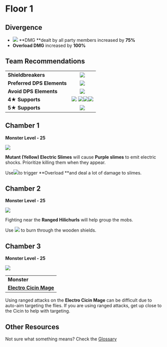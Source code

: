 # Floor 1

## Divergence

* ![](../../.gitbook/assets/pyro\_small.png) **DMG **dealt by all party members increased by **75%**
* **Overload DMG** increased by **100%**

## Team Recommendations

|                            |                                                                                                                                                                                                                          |
| -------------------------- | :----------------------------------------------------------------------------------------------------------------------------------------------------------------------------------------------------------------------: |
| **Shieldbreakers**         |                                                                                        ![](../../.gitbook/assets/pyro\_small.png)                                                                                        |
| **Preferred DPS Elements** |                                                                                        ![](../../.gitbook/assets/pyro\_small.png)                                                                                        |
| **Avoid DPS Elements**     |                                                                                       ![](../../.gitbook/assets/electro\_small.png)                                                                                      |
| **4**★ **Supports**        | ![](../../.gitbook/assets/ui\_avataricon\_amber.png) ![](../../.gitbook/assets/ui\_avataricon\_bennett.png)![](../../.gitbook/assets/ui\_avataricon\_xiangling.png)![](../../.gitbook/assets/ui\_avataricon\_xinyan.png) |
| **5**★ **Supports**        |                                                                                   ![](../../.gitbook/assets/ui\_avataricon\_venti.png)                                                                                   |

## Chamber 1

**Monster Level - 25**

![](../../.gitbook/assets/1-1.png)

**Mutant (Yellow) Electric Slimes** will cause **Purple slimes** to emit electric shocks. Prioritize killing them when they appear.

Use![](../../.gitbook/assets/pyro\_small.png)to trigger **Overload **and deal a lot of damage to slimes.

## **Chamber 2**

**Monster Level - 25**

![](../../.gitbook/assets/1-2.png)

Fighting near the **Ranged Hilichurls** will help group the mobs.

Use ![](../../.gitbook/assets/pyro\_small.png) to burn through the wooden shields.

## **Chamber 3**

**Monster Level - 25**

![](../../.gitbook/assets/1-3.png)

|                                                                      |
| -------------------------------------------------------------------- |
| **Monster**                                                          |
| [**Electro Cicin Mage**](../../monsters/fatui/electro-cicin-mage.md) |

Using ranged attacks on the **Electro Cicin Mage** can be difficult due to auto-aim targeting the flies. If you are using ranged attacks, get up close to the Cicin to help with targeting.

## Other Resources

Not sure what something means? Check the [Glossary](../glossary.md)
